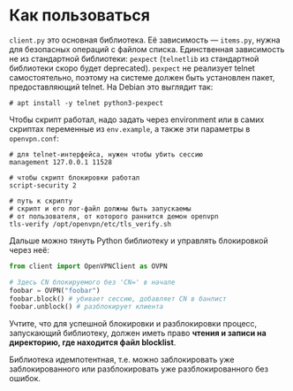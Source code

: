 # Как пользоваться

`client.py` это основная библиотека. Её зависимость — `items.py`, нужна для безопасных операций с файлом списка. Единственная зависимость не из стандартной библиотеки: `pexpect` (`telnetlib` из стандартной библиотеки скоро будет deprecated). `pexpect` не реализует telnet самостоятельно, поэтому на системе должен быть установлен пакет, предоставляющий telnet. На Debian это выглядит так:

```
# apt install -y telnet python3-pexpect
```

Чтобы скрипт работал, надо задать через environment или в самих скриптах переменные из `env.example`, а также эти параметры в `openvpn.conf`: 

```
# для telnet-интерфейса, нужен чтобы убить сессию
management 127.0.0.1 11528 

# чтобы скрипт блокировки работал
script-security 2

# путь к скрипту
# скрипт и его лог-файл должны быть запускаемы 
# от пользователя, от которого раннится демон openvpn
tls-verify /opt/openvpn/etc/tls_verify.sh
```

Дальше можно тянуть Python библиотеку и управлять блокировкой через неё:

```python
from client import OpenVPNClient as OVPN

# Здесь CN блокируемого без 'CN=' в начале
foobar = OVPN("foobar")
foobar.block() # убивает сессию, добавляет CN в банлист
foobar.unblock() # разблокирует клиента
```

Учтите, что для успешной блокировки и разблокировки процесс, запускающий библиотеку, должен иметь право **чтения и записи на директорию, где находится файл blocklist**. 

Библиотека идемпотентная, т.е. можно заблокировать уже заблокированного или разблокировать уже разблокированного без ошибок. 

